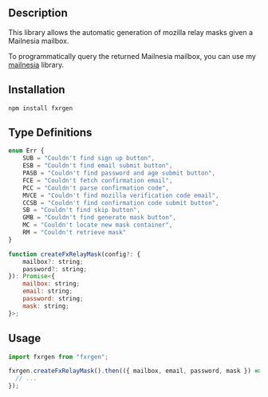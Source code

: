 ## Description

This library allows the automatic generation of mozilla relay masks given a Mailnesia mailbox.

To programmatically query the returned Mailnesia mailbox, you can use my [mailnesia](https://www.npmjs.com/package/mailnesia) library.

## Installation

```
npm install fxrgen
```

## Type Definitions

```javascript
enum Err {
    SUB = "Couldn't find sign up button",
    ESB = "Couldn't find email submit button",
    PASB = "Couldn't find password and age submit button",
    FCE = "Couldn't fetch confirmation email",
    PCC = "Couldn't parse confirmation code",
    MVCE = "Couldn't find mozilla verification code email",
    CCSB = "Couldn't find confirmation code submit button",
    SB = "Couldn't find skip button",
    GMB = "Couldn't find generate mask button",
    MC = "Couldn't locate new mask container",
    RM = "Couldn't retrieve mask"
}

function createFxRelayMask(config?: {
    mailbox?: string;
    password?: string;
}): Promise<{
    mailbox: string;
    email: string;
    password: string;
    mask: string;
}>;
```

## Usage

```javascript
import fxrgen from "fxrgen";

fxrgen.createFxRelayMask().then(({ mailbox, email, password, mask }) => {
  // ...
});
```